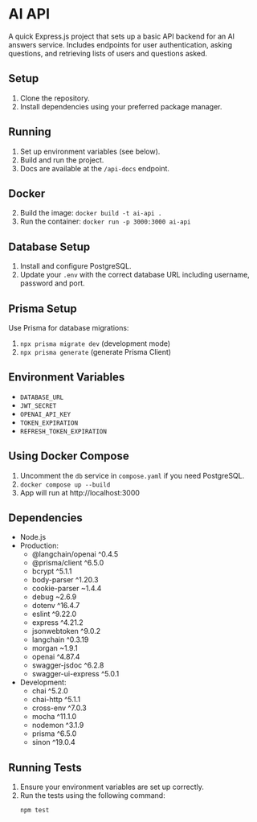 # AI API

A quick Express.js project that sets up a basic API backend for an AI answers service. Includes endpoints for user authentication, asking questions, and retrieving lists of users and questions asked.

## Setup
1. Clone the repository.
2. Install dependencies using your preferred package manager.

## Running
1. Set up environment variables (see below).
2. Build and run the project.
3. Docs are available at the `/api-docs` endpoint.

## Docker
2. Build the image: `docker build -t ai-api .`
3. Run the container: `docker run -p 3000:3000 ai-api`

## Database Setup
1. Install and configure PostgreSQL.
2. Update your `.env` with the correct database URL including username, password and port.

## Prisma Setup
Use Prisma for database migrations:
1. `npx prisma migrate dev` (development mode)
2. `npx prisma generate` (generate Prisma Client)

## Environment Variables
- `DATABASE_URL`
- `JWT_SECRET`
- `OPENAI_API_KEY`
- `TOKEN_EXPIRATION`
- `REFRESH_TOKEN_EXPIRATION`

## Using Docker Compose
1. Uncomment the `db` service in `compose.yaml` if you need PostgreSQL.
2. `docker compose up --build`
3. App will run at http://localhost:3000

## Dependencies
- Node.js
- Production:
  - @langchain/openai ^0.4.5
  - @prisma/client ^6.5.0
  - bcrypt ^5.1.1
  - body-parser ^1.20.3
  - cookie-parser ~1.4.4
  - debug ~2.6.9
  - dotenv ^16.4.7
  - eslint ^9.22.0
  - express ^4.21.2
  - jsonwebtoken ^9.0.2
  - langchain ^0.3.19
  - morgan ~1.9.1
  - openai ^4.87.4
  - swagger-jsdoc ^6.2.8
  - swagger-ui-express ^5.0.1
- Development:
  - chai ^5.2.0
  - chai-http ^5.1.1
  - cross-env ^7.0.3
  - mocha ^11.1.0
  - nodemon ^3.1.9
  - prisma ^6.5.0
  - sinon ^19.0.4

## Running Tests
1. Ensure your environment variables are set up correctly.
2. Run the tests using the following command:
   ```sh
   npm test
   ```